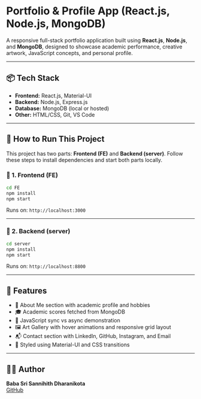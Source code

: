# Portfolio & Profile App (React.js, Node.js, MongoDB)

A responsive full-stack portfolio application built using **React.js**, **Node.js**, and **MongoDB**, designed to showcase academic performance, creative artwork, JavaScript concepts, and personal profile.

---

## 📦 Tech Stack
- **Frontend:** React.js, Material-UI
- **Backend:** Node.js, Express.js
- **Database:** MongoDB (local or hosted)
- **Other:** HTML/CSS, Git, VS Code

---

## 🚀 How to Run This Project

This project has two parts: **Frontend (FE)** and **Backend (server)**. Follow these steps to install dependencies and start both parts locally.

### 🔹 1. Frontend (FE)
```bash
cd FE
npm install
npm start
```
Runs on: `http://localhost:3000`

---

### 🔹 2. Backend (server)
```bash
cd server
npm install
npm start
```
Runs on: `http://localhost:8800`

---

## 📌 Features
- 🧑 About Me section with academic profile and hobbies
- 🎓 Academic scores fetched from MongoDB
- 🔄 JavaScript sync vs async demonstration
- 🖼️ Art Gallery with hover animations and responsive grid layout
- 📬 Contact section with LinkedIn, GitHub, Instagram, and Email
- 💅 Styled using Material-UI and CSS transitions

---

## 👨‍💻 Author
**Baba Sri Sannihith Dharanikota**  
[GitHub](https://github.com/sannihith19)
